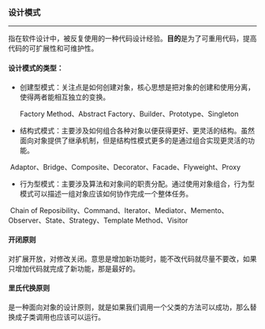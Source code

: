 ### 设计模式

---

指在软件设计中，被反复使用的一种代码设计经验。**目的**是为了可重用代码，提高代码的可扩展性和可维护性。

#### 设计模式的类型：
- 创建型模式：关注点是如何创建对象，核心思想是把对象的创建和使用分离，使得两者能相互独立的变换。

  Factory Method、Abstract Factory、Builder、Prototype、Singleton

- 结构式模式：主要涉及如何组合各种对象以便获得更好、更灵活的结构。虽然面向对象提供了继承机制，但是结构性模式更多的是通过组合实现更灵活的功能。

​	Adaptor、Bridge、Composite、Decorator、Facade、Flyweight、Proxy

- 行为型模式：主要涉及算法和对象间的职责分配。通过使用对象组合，行为型模式可以描述一组对象应该如何协作完成一个整体任务。

​	Chain of Reposibility、Command、Iterator、Mediator、Memento、Observer、State、Strategy、Template Method、Visitor

#### 开闭原则
对扩展开放，对修改关闭。意思是增加新功能时，能不改代码就尽量不要改，如果只增加代码就完成了新功能，那是最好的。
#### 里氏代换原则
是一种面向对象的设计原则，就是如果我们调用一个父类的方法可以成功，那么替换成子类调用也应该可以运行。


